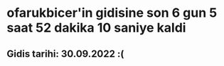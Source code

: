 # ofarukbicer'in gidisine son 6 gun 5 saat 52 dakika 10 saniye kaldi

## Gidis tarihi: 30.09.2022 :(